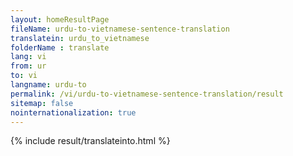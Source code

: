 ```yaml
---
layout: homeResultPage
fileName: urdu-to-vietnamese-sentence-translation
translatein: urdu_to_vietnamese
folderName : translate
lang: vi
from: ur
to: vi
langname: urdu-to
permalink: /vi/urdu-to-vietnamese-sentence-translation/result
sitemap: false
nointernationalization: true
---
```

{% include result/translateinto.html %}

<script src="/js/result/translation.js" data-foldername="{{page.folderName}}" data-lang="{{page.lang}}"></script>
